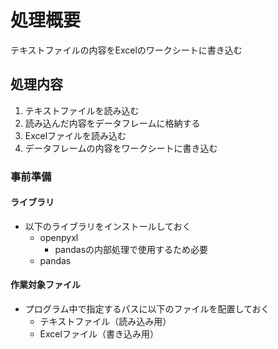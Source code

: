 # 処理概要

テキストファイルの内容をExcelのワークシートに書き込む

## 処理内容

1. テキストファイルを読み込む
2. 読み込んだ内容をデータフレームに格納する
3. Excelファイルを読み込む
4. データフレームの内容をワークシートに書き込む

### 事前準備

#### ライブラリ

* 以下のライブラリをインストールしておく
  * openpyxl
    * pandasの内部処理で使用するため必要
  * pandas

#### 作業対象ファイル

* プログラム中で指定するパスに以下のファイルを配置しておく
  * テキストファイル（読み込み用）
  * Excelファイル（書き込み用）
